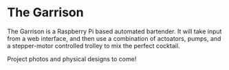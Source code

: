 # The Garrison


The Garrison is a Raspberry Pi based automated bartender. It will take input from a web interface, and then use a combination of actoators, pumps, and a stepper-motor controlled trolley to mix the perfect cocktail.

Project photos and physical designs to come!

